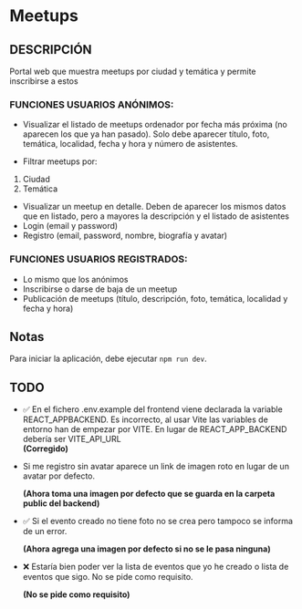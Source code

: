 # Meetups

## DESCRIPCIÓN

Portal web que muestra meetups por ciudad y temática y permite inscribirse a
estos

### FUNCIONES USUARIOS ANÓNIMOS:

- Visualizar el listado de meetups ordenador por fecha más próxima (no
  aparecen los que ya han pasado). Solo debe aparecer título, foto,
  temática, localidad, fecha y hora y número de asistentes.

- Filtrar meetups por:

1. Ciudad
2. Temática

- Visualizar un meetup en detalle. Deben de aparecer los mismos datos que en listado, pero a mayores la descripción y el listado de asistentes
- Login (email y password)
- Registro (email, password, nombre, biografía y avatar)

### FUNCIONES USUARIOS REGISTRADOS:

- Lo mismo que los anónimos
- Inscribirse o darse de baja de un meetup
- Publicación de meetups (título, descripción, foto, temática, localidad y
  fecha y hora)

## Notas

Para iniciar la aplicación, debe ejecutar `npm run dev`.

## TODO

- ✅ En el fichero .env.example del frontend viene declarada la variable REACT_APPBACKEND. Es incorrecto, al usar Vite las variables de entorno han de empezar por VITE. En lugar de REACT_APP_BACKEND debería ser VITE_API_URL  
  **(Corregido)**
- Si me registro sin avatar aparece un link de imagen roto en lugar de un avatar por defecto.

  **(Ahora toma una imagen por defecto que se guarda en la carpeta public del backend)**

- ✅ Si el evento creado no tiene foto no se crea pero tampoco se informa de un error.

  **(Ahora agrega una imagen por defecto si no se le pasa ninguna)**

- ❌ Estaría bien poder ver la lista de eventos que yo he creado o lista de eventos que sigo. No se pide como requisito.

  **(No se pide como requisito)**
